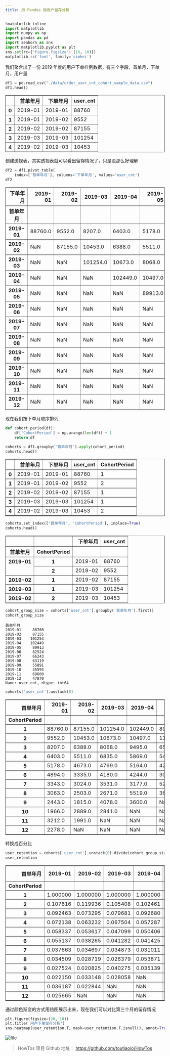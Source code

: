 ```yaml
---
title: 用 Pandas 做用户留存分析
---
```


```python
%matplotlib inline
import matplotlib 
import numpy as np
import pandas as pd
import seaborn as sns
import matplotlib.pyplot as plt
sns.set(rc={"figure.figsize": (16, 10)})
matplotlib.rc('font', family='simhei')
```

我们聚合出了一份 2019 年度的用户下单样例数据，有三个字段，首单月，下单月，用户量


```python
df1 = pd.read_csv("./data/order_user_cnt_cohort_sample_data.csv")
df1.head()
```

<div>
<table border="1" class="dataframe">
  <thead>
    <tr style="text-align: right;">
      <th></th>
      <th>首单年月</th>
      <th>下单年月</th>
      <th>user_cnt</th>
    </tr>
  </thead>
  <tbody>
    <tr>
      <th>0</th>
      <td>2019-01</td>
      <td>2019-01</td>
      <td>88760</td>
    </tr>
    <tr>
      <th>1</th>
      <td>2019-01</td>
      <td>2019-02</td>
      <td>9552</td>
    </tr>
    <tr>
      <th>2</th>
      <td>2019-02</td>
      <td>2019-02</td>
      <td>87155</td>
    </tr>
    <tr>
      <th>3</th>
      <td>2019-03</td>
      <td>2019-03</td>
      <td>101254</td>
    </tr>
    <tr>
      <th>4</th>
      <td>2019-02</td>
      <td>2019-03</td>
      <td>10453</td>
    </tr>
  </tbody>
</table>
</div>



创建透视表，其实透视表就可以看出留存情况了，只是没那么好理解


```python
df2 = df1.pivot_table(
    index=['首单年月'], columns='下单年月', values='user_cnt')
df2
```

<div>
<table border="1" class="dataframe">
  <thead>
    <tr style="text-align: right;">
      <th>下单年月</th>
      <th>2019-01</th>
      <th>2019-02</th>
      <th>2019-03</th>
      <th>2019-04</th>
      <th>2019-05</th>
      <th>2019-06</th>
      <th>2019-07</th>
      <th>2019-08</th>
      <th>2019-09</th>
      <th>2019-10</th>
      <th>2019-11</th>
      <th>2019-12</th>
    </tr>
    <tr>
      <th>首单年月</th>
      <th></th>
      <th></th>
      <th></th>
      <th></th>
      <th></th>
      <th></th>
      <th></th>
      <th></th>
      <th></th>
      <th></th>
      <th></th>
      <th></th>
    </tr>
  </thead>
  <tbody>
    <tr>
      <th>2019-01</th>
      <td>88760.0</td>
      <td>9552.0</td>
      <td>8207.0</td>
      <td>6403.0</td>
      <td>5178.0</td>
      <td>4894.0</td>
      <td>3343.0</td>
      <td>3063.0</td>
      <td>2443.0</td>
      <td>1966.0</td>
      <td>3212.0</td>
      <td>2278.0</td>
    </tr>
    <tr>
      <th>2019-02</th>
      <td>NaN</td>
      <td>87155.0</td>
      <td>10453.0</td>
      <td>6388.0</td>
      <td>5511.0</td>
      <td>4673.0</td>
      <td>3335.0</td>
      <td>3024.0</td>
      <td>2503.0</td>
      <td>1815.0</td>
      <td>2889.0</td>
      <td>1991.0</td>
    </tr>
    <tr>
      <th>2019-03</th>
      <td>NaN</td>
      <td>NaN</td>
      <td>101254.0</td>
      <td>10673.0</td>
      <td>8068.0</td>
      <td>6835.0</td>
      <td>4769.0</td>
      <td>4180.0</td>
      <td>3531.0</td>
      <td>2671.0</td>
      <td>4078.0</td>
      <td>2841.0</td>
    </tr>
    <tr>
      <th>2019-04</th>
      <td>NaN</td>
      <td>NaN</td>
      <td>NaN</td>
      <td>102449.0</td>
      <td>10497.0</td>
      <td>9495.0</td>
      <td>5869.0</td>
      <td>5164.0</td>
      <td>4244.0</td>
      <td>3177.0</td>
      <td>5519.0</td>
      <td>3600.0</td>
    </tr>
    <tr>
      <th>2019-05</th>
      <td>NaN</td>
      <td>NaN</td>
      <td>NaN</td>
      <td>NaN</td>
      <td>89913.0</td>
      <td>11471.0</td>
      <td>6562.0</td>
      <td>5420.0</td>
      <td>4240.0</td>
      <td>3090.0</td>
      <td>5278.0</td>
      <td>3611.0</td>
    </tr>
    <tr>
      <th>2019-06</th>
      <td>NaN</td>
      <td>NaN</td>
      <td>NaN</td>
      <td>NaN</td>
      <td>NaN</td>
      <td>82524.0</td>
      <td>7230.0</td>
      <td>5491.0</td>
      <td>4311.0</td>
      <td>3013.0</td>
      <td>6027.0</td>
      <td>3579.0</td>
    </tr>
    <tr>
      <th>2019-07</th>
      <td>NaN</td>
      <td>NaN</td>
      <td>NaN</td>
      <td>NaN</td>
      <td>NaN</td>
      <td>NaN</td>
      <td>66243.0</td>
      <td>6927.0</td>
      <td>4457.0</td>
      <td>3309.0</td>
      <td>5105.0</td>
      <td>3090.0</td>
    </tr>
    <tr>
      <th>2019-08</th>
      <td>NaN</td>
      <td>NaN</td>
      <td>NaN</td>
      <td>NaN</td>
      <td>NaN</td>
      <td>NaN</td>
      <td>NaN</td>
      <td>63119.0</td>
      <td>5325.0</td>
      <td>3454.0</td>
      <td>4656.0</td>
      <td>3245.0</td>
    </tr>
    <tr>
      <th>2019-09</th>
      <td>NaN</td>
      <td>NaN</td>
      <td>NaN</td>
      <td>NaN</td>
      <td>NaN</td>
      <td>NaN</td>
      <td>NaN</td>
      <td>NaN</td>
      <td>55891.0</td>
      <td>4336.0</td>
      <td>5745.0</td>
      <td>3748.0</td>
    </tr>
    <tr>
      <th>2019-10</th>
      <td>NaN</td>
      <td>NaN</td>
      <td>NaN</td>
      <td>NaN</td>
      <td>NaN</td>
      <td>NaN</td>
      <td>NaN</td>
      <td>NaN</td>
      <td>NaN</td>
      <td>45593.0</td>
      <td>5389.0</td>
      <td>3550.0</td>
    </tr>
    <tr>
      <th>2019-11</th>
      <td>NaN</td>
      <td>NaN</td>
      <td>NaN</td>
      <td>NaN</td>
      <td>NaN</td>
      <td>NaN</td>
      <td>NaN</td>
      <td>NaN</td>
      <td>NaN</td>
      <td>NaN</td>
      <td>69600.0</td>
      <td>5860.0</td>
    </tr>
    <tr>
      <th>2019-12</th>
      <td>NaN</td>
      <td>NaN</td>
      <td>NaN</td>
      <td>NaN</td>
      <td>NaN</td>
      <td>NaN</td>
      <td>NaN</td>
      <td>NaN</td>
      <td>NaN</td>
      <td>NaN</td>
      <td>NaN</td>
      <td>47870.0</td>
    </tr>
  </tbody>
</table>
</div>



现在我们按下单月顺序排列


```python
def cohort_period(df):
    df['CohortPeriod'] = np.arange(len(df)) + 1
    return df

cohorts = df1.groupby('首单年月').apply(cohort_period)
cohorts.head()
```

<div>
<table border="1" class="dataframe">
  <thead>
    <tr style="text-align: right;">
      <th></th>
      <th>首单年月</th>
      <th>下单年月</th>
      <th>user_cnt</th>
      <th>CohortPeriod</th>
    </tr>
  </thead>
  <tbody>
    <tr>
      <th>0</th>
      <td>2019-01</td>
      <td>2019-01</td>
      <td>88760</td>
      <td>1</td>
    </tr>
    <tr>
      <th>1</th>
      <td>2019-01</td>
      <td>2019-02</td>
      <td>9552</td>
      <td>2</td>
    </tr>
    <tr>
      <th>2</th>
      <td>2019-02</td>
      <td>2019-02</td>
      <td>87155</td>
      <td>1</td>
    </tr>
    <tr>
      <th>3</th>
      <td>2019-03</td>
      <td>2019-03</td>
      <td>101254</td>
      <td>1</td>
    </tr>
    <tr>
      <th>4</th>
      <td>2019-02</td>
      <td>2019-03</td>
      <td>10453</td>
      <td>2</td>
    </tr>
  </tbody>
</table>
</div>


```python
cohorts.set_index(['首单年月', 'CohortPeriod'], inplace=True)
cohorts.head()
```

<div>
<table border="1" class="dataframe">
  <thead>
    <tr style="text-align: right;">
      <th></th>
      <th></th>
      <th>下单年月</th>
      <th>user_cnt</th>
    </tr>
    <tr>
      <th>首单年月</th>
      <th>CohortPeriod</th>
      <th></th>
      <th></th>
    </tr>
  </thead>
  <tbody>
    <tr>
      <th rowspan="2" valign="top">2019-01</th>
      <th>1</th>
      <td>2019-01</td>
      <td>88760</td>
    </tr>
    <tr>
      <th>2</th>
      <td>2019-02</td>
      <td>9552</td>
    </tr>
    <tr>
      <th>2019-02</th>
      <th>1</th>
      <td>2019-02</td>
      <td>87155</td>
    </tr>
    <tr>
      <th>2019-03</th>
      <th>1</th>
      <td>2019-03</td>
      <td>101254</td>
    </tr>
    <tr>
      <th>2019-02</th>
      <th>2</th>
      <td>2019-03</td>
      <td>10453</td>
    </tr>
  </tbody>
</table>
</div>




```python
cohort_group_size = cohorts['user_cnt'].groupby('首单年月').first()
cohort_group_size
```




    首单年月
    2019-01     88760
    2019-02     87155
    2019-03    101254
    2019-04    102449
    2019-05     89913
    2019-06     82524
    2019-07     66243
    2019-08     63119
    2019-09     55891
    2019-10     45593
    2019-11     69600
    2019-12     47870
    Name: user_cnt, dtype: int64




```python
cohorts['user_cnt'].unstack(0)
```

<div>
<table border="1" class="dataframe">
  <thead>
    <tr style="text-align: right;">
      <th>首单年月</th>
      <th>2019-01</th>
      <th>2019-02</th>
      <th>2019-03</th>
      <th>2019-04</th>
      <th>2019-05</th>
      <th>2019-06</th>
      <th>2019-07</th>
      <th>2019-08</th>
      <th>2019-09</th>
      <th>2019-10</th>
      <th>2019-11</th>
      <th>2019-12</th>
    </tr>
    <tr>
      <th>CohortPeriod</th>
      <th></th>
      <th></th>
      <th></th>
      <th></th>
      <th></th>
      <th></th>
      <th></th>
      <th></th>
      <th></th>
      <th></th>
      <th></th>
      <th></th>
    </tr>
  </thead>
  <tbody>
    <tr>
      <th>1</th>
      <td>88760.0</td>
      <td>87155.0</td>
      <td>101254.0</td>
      <td>102449.0</td>
      <td>89913.0</td>
      <td>82524.0</td>
      <td>66243.0</td>
      <td>63119.0</td>
      <td>55891.0</td>
      <td>45593.0</td>
      <td>69600.0</td>
      <td>47870.0</td>
    </tr>
    <tr>
      <th>2</th>
      <td>9552.0</td>
      <td>10453.0</td>
      <td>10673.0</td>
      <td>10497.0</td>
      <td>11471.0</td>
      <td>7230.0</td>
      <td>6927.0</td>
      <td>5325.0</td>
      <td>4336.0</td>
      <td>5389.0</td>
      <td>5860.0</td>
      <td>NaN</td>
    </tr>
    <tr>
      <th>3</th>
      <td>8207.0</td>
      <td>6388.0</td>
      <td>8068.0</td>
      <td>9495.0</td>
      <td>6562.0</td>
      <td>5491.0</td>
      <td>4457.0</td>
      <td>3454.0</td>
      <td>5745.0</td>
      <td>3550.0</td>
      <td>NaN</td>
      <td>NaN</td>
    </tr>
    <tr>
      <th>4</th>
      <td>6403.0</td>
      <td>5511.0</td>
      <td>6835.0</td>
      <td>5869.0</td>
      <td>5420.0</td>
      <td>4311.0</td>
      <td>3309.0</td>
      <td>4656.0</td>
      <td>3748.0</td>
      <td>NaN</td>
      <td>NaN</td>
      <td>NaN</td>
    </tr>
    <tr>
      <th>5</th>
      <td>5178.0</td>
      <td>4673.0</td>
      <td>4769.0</td>
      <td>5164.0</td>
      <td>4240.0</td>
      <td>3013.0</td>
      <td>5105.0</td>
      <td>3245.0</td>
      <td>NaN</td>
      <td>NaN</td>
      <td>NaN</td>
      <td>NaN</td>
    </tr>
    <tr>
      <th>6</th>
      <td>4894.0</td>
      <td>3335.0</td>
      <td>4180.0</td>
      <td>4244.0</td>
      <td>3090.0</td>
      <td>6027.0</td>
      <td>3090.0</td>
      <td>NaN</td>
      <td>NaN</td>
      <td>NaN</td>
      <td>NaN</td>
      <td>NaN</td>
    </tr>
    <tr>
      <th>7</th>
      <td>3343.0</td>
      <td>3024.0</td>
      <td>3531.0</td>
      <td>3177.0</td>
      <td>5278.0</td>
      <td>3579.0</td>
      <td>NaN</td>
      <td>NaN</td>
      <td>NaN</td>
      <td>NaN</td>
      <td>NaN</td>
      <td>NaN</td>
    </tr>
    <tr>
      <th>8</th>
      <td>3063.0</td>
      <td>2503.0</td>
      <td>2671.0</td>
      <td>5519.0</td>
      <td>3611.0</td>
      <td>NaN</td>
      <td>NaN</td>
      <td>NaN</td>
      <td>NaN</td>
      <td>NaN</td>
      <td>NaN</td>
      <td>NaN</td>
    </tr>
    <tr>
      <th>9</th>
      <td>2443.0</td>
      <td>1815.0</td>
      <td>4078.0</td>
      <td>3600.0</td>
      <td>NaN</td>
      <td>NaN</td>
      <td>NaN</td>
      <td>NaN</td>
      <td>NaN</td>
      <td>NaN</td>
      <td>NaN</td>
      <td>NaN</td>
    </tr>
    <tr>
      <th>10</th>
      <td>1966.0</td>
      <td>2889.0</td>
      <td>2841.0</td>
      <td>NaN</td>
      <td>NaN</td>
      <td>NaN</td>
      <td>NaN</td>
      <td>NaN</td>
      <td>NaN</td>
      <td>NaN</td>
      <td>NaN</td>
      <td>NaN</td>
    </tr>
    <tr>
      <th>11</th>
      <td>3212.0</td>
      <td>1991.0</td>
      <td>NaN</td>
      <td>NaN</td>
      <td>NaN</td>
      <td>NaN</td>
      <td>NaN</td>
      <td>NaN</td>
      <td>NaN</td>
      <td>NaN</td>
      <td>NaN</td>
      <td>NaN</td>
    </tr>
    <tr>
      <th>12</th>
      <td>2278.0</td>
      <td>NaN</td>
      <td>NaN</td>
      <td>NaN</td>
      <td>NaN</td>
      <td>NaN</td>
      <td>NaN</td>
      <td>NaN</td>
      <td>NaN</td>
      <td>NaN</td>
      <td>NaN</td>
      <td>NaN</td>
    </tr>
  </tbody>
</table>
</div>

转换成百分比


```python
user_retention = cohorts['user_cnt'].unstack(0).divide(cohort_group_size, axis=1)
user_retention
```

<div>
<table border="1" class="dataframe">
  <thead>
    <tr style="text-align: right;">
      <th>首单年月</th>
      <th>2019-01</th>
      <th>2019-02</th>
      <th>2019-03</th>
      <th>2019-04</th>
      <th>2019-05</th>
      <th>2019-06</th>
      <th>2019-07</th>
      <th>2019-08</th>
      <th>2019-09</th>
      <th>2019-10</th>
      <th>2019-11</th>
      <th>2019-12</th>
    </tr>
    <tr>
      <th>CohortPeriod</th>
      <th></th>
      <th></th>
      <th></th>
      <th></th>
      <th></th>
      <th></th>
      <th></th>
      <th></th>
      <th></th>
      <th></th>
      <th></th>
      <th></th>
    </tr>
  </thead>
  <tbody>
    <tr>
      <th>1</th>
      <td>1.000000</td>
      <td>1.000000</td>
      <td>1.000000</td>
      <td>1.000000</td>
      <td>1.000000</td>
      <td>1.000000</td>
      <td>1.000000</td>
      <td>1.000000</td>
      <td>1.000000</td>
      <td>1.000000</td>
      <td>1.000000</td>
      <td>1.0</td>
    </tr>
    <tr>
      <th>2</th>
      <td>0.107616</td>
      <td>0.119936</td>
      <td>0.105408</td>
      <td>0.102461</td>
      <td>0.127579</td>
      <td>0.087611</td>
      <td>0.104570</td>
      <td>0.084364</td>
      <td>0.077580</td>
      <td>0.118198</td>
      <td>0.084195</td>
      <td>NaN</td>
    </tr>
    <tr>
      <th>3</th>
      <td>0.092463</td>
      <td>0.073295</td>
      <td>0.079681</td>
      <td>0.092680</td>
      <td>0.072982</td>
      <td>0.066538</td>
      <td>0.067283</td>
      <td>0.054722</td>
      <td>0.102789</td>
      <td>0.077863</td>
      <td>NaN</td>
      <td>NaN</td>
    </tr>
    <tr>
      <th>4</th>
      <td>0.072138</td>
      <td>0.063232</td>
      <td>0.067504</td>
      <td>0.057287</td>
      <td>0.060280</td>
      <td>0.052239</td>
      <td>0.049952</td>
      <td>0.073765</td>
      <td>0.067059</td>
      <td>NaN</td>
      <td>NaN</td>
      <td>NaN</td>
    </tr>
    <tr>
      <th>5</th>
      <td>0.058337</td>
      <td>0.053617</td>
      <td>0.047099</td>
      <td>0.050406</td>
      <td>0.047157</td>
      <td>0.036511</td>
      <td>0.077065</td>
      <td>0.051411</td>
      <td>NaN</td>
      <td>NaN</td>
      <td>NaN</td>
      <td>NaN</td>
    </tr>
    <tr>
      <th>6</th>
      <td>0.055137</td>
      <td>0.038265</td>
      <td>0.041282</td>
      <td>0.041425</td>
      <td>0.034367</td>
      <td>0.073033</td>
      <td>0.046646</td>
      <td>NaN</td>
      <td>NaN</td>
      <td>NaN</td>
      <td>NaN</td>
      <td>NaN</td>
    </tr>
    <tr>
      <th>7</th>
      <td>0.037663</td>
      <td>0.034697</td>
      <td>0.034873</td>
      <td>0.031011</td>
      <td>0.058701</td>
      <td>0.043369</td>
      <td>NaN</td>
      <td>NaN</td>
      <td>NaN</td>
      <td>NaN</td>
      <td>NaN</td>
      <td>NaN</td>
    </tr>
    <tr>
      <th>8</th>
      <td>0.034509</td>
      <td>0.028719</td>
      <td>0.026379</td>
      <td>0.053871</td>
      <td>0.040161</td>
      <td>NaN</td>
      <td>NaN</td>
      <td>NaN</td>
      <td>NaN</td>
      <td>NaN</td>
      <td>NaN</td>
      <td>NaN</td>
    </tr>
    <tr>
      <th>9</th>
      <td>0.027524</td>
      <td>0.020825</td>
      <td>0.040275</td>
      <td>0.035139</td>
      <td>NaN</td>
      <td>NaN</td>
      <td>NaN</td>
      <td>NaN</td>
      <td>NaN</td>
      <td>NaN</td>
      <td>NaN</td>
      <td>NaN</td>
    </tr>
    <tr>
      <th>10</th>
      <td>0.022150</td>
      <td>0.033148</td>
      <td>0.028058</td>
      <td>NaN</td>
      <td>NaN</td>
      <td>NaN</td>
      <td>NaN</td>
      <td>NaN</td>
      <td>NaN</td>
      <td>NaN</td>
      <td>NaN</td>
      <td>NaN</td>
    </tr>
    <tr>
      <th>11</th>
      <td>0.036187</td>
      <td>0.022844</td>
      <td>NaN</td>
      <td>NaN</td>
      <td>NaN</td>
      <td>NaN</td>
      <td>NaN</td>
      <td>NaN</td>
      <td>NaN</td>
      <td>NaN</td>
      <td>NaN</td>
      <td>NaN</td>
    </tr>
    <tr>
      <th>12</th>
      <td>0.025665</td>
      <td>NaN</td>
      <td>NaN</td>
      <td>NaN</td>
      <td>NaN</td>
      <td>NaN</td>
      <td>NaN</td>
      <td>NaN</td>
      <td>NaN</td>
      <td>NaN</td>
      <td>NaN</td>
      <td>NaN</td>
    </tr>
  </tbody>
</table>
</div>

通过颜色渐变的方式用热图展示出来，现在我们可以对比第三个月的留存情况

```python
plt.figure(figsize=(20, 10))
plt.title('用户下单留存分析')
sns.heatmap(user_retention.T, mask=user_retention.T.isnull(), annot=True, cmap="rocket_r", fmt='.2%');
```

![file](https://img.toutiao.io/attachment/cda6df9b949d4e2ca816e0a1cc3ae3b4/w600)

> HowTos 项目 Github 地址： https://github.com/toutiaoio/HowTos